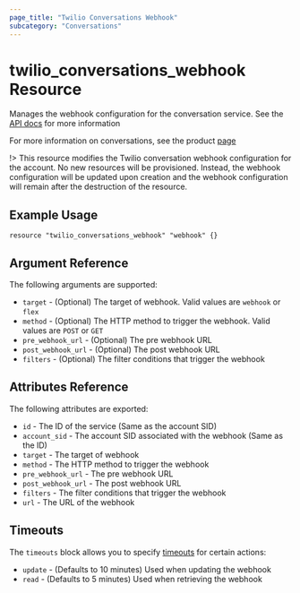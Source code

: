 ```yaml
---
page_title: "Twilio Conversations Webhook"
subcategory: "Conversations"
---
```


# twilio_conversations_webhook Resource

Manages the webhook configuration for the conversation service. See the [API docs](https://www.twilio.com/docs/conversations/api/webhook-configuration-resource) for more information

For more information on conversations, see the product [page](https://www.twilio.com/conversations)

!> This resource modifies the Twilio conversation webhook configuration for the account. No new resources will be provisioned. Instead, the webhook configuration will be updated upon creation and the webhook configuration will remain after the destruction of the resource.

## Example Usage

```hcl
resource "twilio_conversations_webhook" "webhook" {}
```

## Argument Reference

The following arguments are supported:

- `target` - (Optional) The target of webhook. Valid values are `webhook` or `flex`
- `method` - (Optional) The HTTP method to trigger the webhook. Valid values are `POST` or `GET`
- `pre_webhook_url` - (Optional) The pre webhook URL
- `post_webhook_url` - (Optional) The post webhook URL
- `filters` - (Optional) The filter conditions that trigger the webhook

## Attributes Reference

The following attributes are exported:

- `id` - The ID of the service (Same as the account SID)
- `account_sid` - The account SID associated with the webhook (Same as the ID)
- `target` - The target of webhook
- `method` - The HTTP method to trigger the webhook
- `pre_webhook_url` - The pre webhook URL
- `post_webhook_url` - The post webhook URL
- `filters` - The filter conditions that trigger the webhook
- `url` - The URL of the webhook

## Timeouts

The `timeouts` block allows you to specify [timeouts](https://www.terraform.io/docs/configuration/resources.html#timeouts) for certain actions:

- `update` - (Defaults to 10 minutes) Used when updating the webhook
- `read` - (Defaults to 5 minutes) Used when retrieving the webhook
